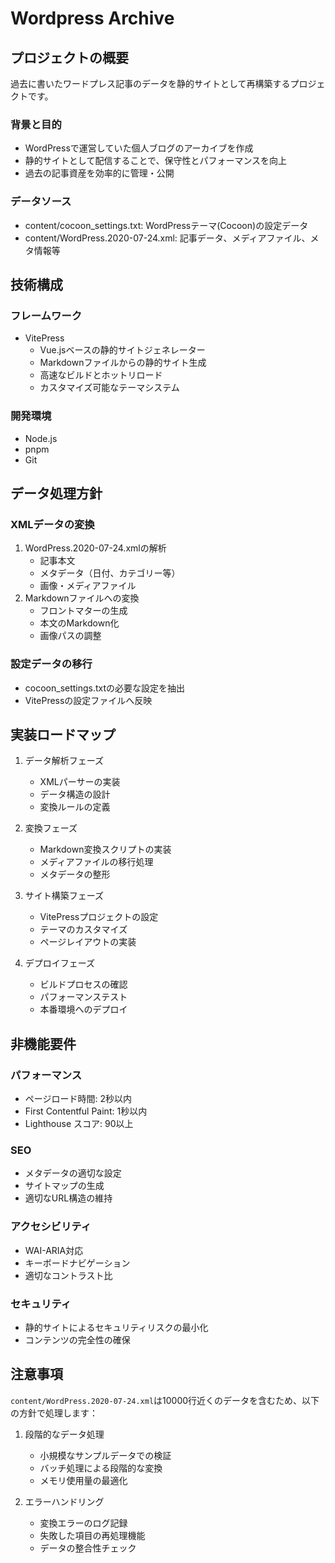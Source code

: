 # Wordpress Archive

## プロジェクトの概要
過去に書いたワードプレス記事のデータを静的サイトとして再構築するプロジェクトです。

### 背景と目的
- WordPressで運営していた個人ブログのアーカイブを作成
- 静的サイトとして配信することで、保守性とパフォーマンスを向上
- 過去の記事資産を効率的に管理・公開

### データソース
- content/cocoon_settings.txt: WordPressテーマ(Cocoon)の設定データ
- content/WordPress.2020-07-24.xml: 記事データ、メディアファイル、メタ情報等

## 技術構成

### フレームワーク
- VitePress
  - Vue.jsベースの静的サイトジェネレーター
  - Markdownファイルからの静的サイト生成
  - 高速なビルドとホットリロード
  - カスタマイズ可能なテーマシステム

### 開発環境
- Node.js
- pnpm
- Git

## データ処理方針

### XMLデータの変換
1. WordPress.2020-07-24.xmlの解析
   - 記事本文
   - メタデータ（日付、カテゴリー等）
   - 画像・メディアファイル
2. Markdownファイルへの変換
   - フロントマターの生成
   - 本文のMarkdown化
   - 画像パスの調整

### 設定データの移行
- cocoon_settings.txtの必要な設定を抽出
- VitePressの設定ファイルへ反映

## 実装ロードマップ

1. データ解析フェーズ
   - XMLパーサーの実装
   - データ構造の設計
   - 変換ルールの定義

2. 変換フェーズ
   - Markdown変換スクリプトの実装
   - メディアファイルの移行処理
   - メタデータの整形

3. サイト構築フェーズ
   - VitePressプロジェクトの設定
   - テーマのカスタマイズ
   - ページレイアウトの実装

4. デプロイフェーズ
   - ビルドプロセスの確認
   - パフォーマンステスト
   - 本番環境へのデプロイ

## 非機能要件

### パフォーマンス
- ページロード時間: 2秒以内
- First Contentful Paint: 1秒以内
- Lighthouse スコア: 90以上

### SEO
- メタデータの適切な設定
- サイトマップの生成
- 適切なURL構造の維持

### アクセシビリティ
- WAI-ARIA対応
- キーボードナビゲーション
- 適切なコントラスト比

### セキュリティ
- 静的サイトによるセキュリティリスクの最小化
- コンテンツの完全性の確保

## 注意事項
`content/WordPress.2020-07-24.xml`は10000行近くのデータを含むため、以下の方針で処理します：

1. 段階的なデータ処理
   - 小規模なサンプルデータでの検証
   - バッチ処理による段階的な変換
   - メモリ使用量の最適化

2. エラーハンドリング
   - 変換エラーのログ記録
   - 失敗した項目の再処理機能
   - データの整合性チェック
